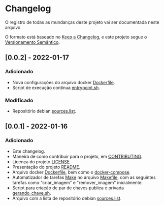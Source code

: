# Changelog
O registro de todas as mundanças deste projeto vai ser documentada neste arquivo.

O formato está baseado no [Keep a Changelog](https://keepachangelog.com/pt-BR/1.0.0/),
e este projeto segue o [Versionamento Semântico](https://semver.org/lang/pt-BR/spec/v2.0.0.html).

## [0.0.2] - 2022-01-17
### Adicionado
- Nova configurações do arquivo docker [Dockerfile](Dockerfile).
- Script de execução continua [entrypoint.sh](entrypoint.sh).

### Modificado
- Repositório debian [sources.list](files_config/sources.list).

## [0.0.1] - 2022-01-16
### Adicionado
- Este changelog.
- Maneira de como contribuir para o projeto, em [CONTRIBUTING](CONTRIBUTING.md).
- Licença do projeto [LICENSE](LICENSE.md).
- Presentação do projeto [README](README.md).
- Arquivo docker [Dockerfile](Dockerfile), bem como o [docker-compose](docker-compose.yml).
- Automatizador de tarefas [Make](https://www.gnu.org/software/make/) no arquivo [Makefile](Makefile), com as seguintes tarefas como "criar_imagem" e "remover_imagem" inicialmente.
- Script para criação de par de chaves publica e privada [gerando_chave.sh](ssh_rsa/gerando_chave.sh).
- Arquivo com a lista de repositório debian [sources.list](files_config/sources.list).
